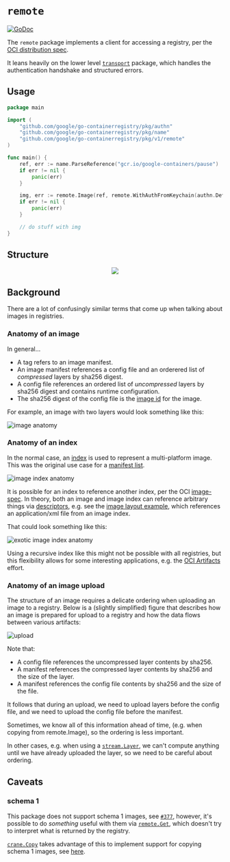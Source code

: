 # `remote`

[![GoDoc](https://godoc.org/github.com/google/go-containerregistry/pkg/v1/remote?status.svg)](https://godoc.org/github.com/google/go-containerregistry/pkg/v1/remote)

The `remote` package implements a client for accessing a registry, per the
[OCI distribution spec](https://github.com/opencontainers/distribution-spec/blob/master/spec.md).

It leans heavily on the lower level [`transport`](/pkg/v1/remote/transport)
package, which handles the authentication handshake and structured errors.

## Usage

```go
package main

import (
	"github.com/google/go-containerregistry/pkg/authn"
	"github.com/google/go-containerregistry/pkg/name"
	"github.com/google/go-containerregistry/pkg/v1/remote"
)

func main() {
	ref, err := name.ParseReference("gcr.io/google-containers/pause")
	if err != nil {
		panic(err)
	}

	img, err := remote.Image(ref, remote.WithAuthFromKeychain(authn.DefaultKeychain))
	if err != nil {
		panic(err)
	}

	// do stuff with img
}
```

## Structure

<p align="center">
  <img src="/images/remote.dot.svg" />
</p>

## Background

There are a lot of confusingly similar terms that come up when talking about
images in registries.

### Anatomy of an image

In general...

- A tag refers to an image manifest.
- An image manifest references a config file and an orderered list of
  _compressed_ layers by sha256 digest.
- A config file references an ordered list of _uncompressed_ layers by sha256
  digest and contains runtime configuration.
- The sha256 digest of the config file is the
  [image id](https://github.com/opencontainers/image-spec/blob/master/config.md#imageid)
  for the image.

For example, an image with two layers would look something like this:

![image anatomy](/images/image-anatomy.dot.svg)

### Anatomy of an index

In the normal case, an
[index](https://github.com/opencontainers/image-spec/blob/master/image-index.md)
is used to represent a multi-platform image. This was the original use case for
a
[manifest list](https://docs.docker.com/registry/spec/manifest-v2-2/#manifest-list).

![image index anatomy](/images/index-anatomy.dot.svg)

It is possible for an index to reference another index, per the OCI
[image-spec](https://github.com/opencontainers/image-spec/blob/master/media-types.md#compatibility-matrix).
In theory, both an image and image index can reference arbitrary things via
[descriptors](https://github.com/opencontainers/image-spec/blob/master/descriptor.md),
e.g. see the
[image layout example](https://github.com/opencontainers/image-spec/blob/master/image-layout.md#index-example),
which references an application/xml file from an image index.

That could look something like this:

![exotic image index anatomy](/images/index-anatomy-exotic.dot.svg)

Using a recursive index like this might not be possible with all registries, but
this flexibility allows for some interesting applications, e.g. the
[OCI Artifacts](https://github.com/opencontainers/artifacts) effort.

### Anatomy of an image upload

The structure of an image requires a delicate ordering when uploading an image
to a registry. Below is a (slightly simplified) figure that describes how an
image is prepared for upload to a registry and how the data flows between
various artifacts:

![upload](/images/upload.dot.svg)

Note that:

- A config file references the uncompressed layer contents by sha256.
- A manifest references the compressed layer contents by sha256 and the size of
  the layer.
- A manifest references the config file contents by sha256 and the size of the
  file.

It follows that during an upload, we need to upload layers before the config
file, and we need to upload the config file before the manifest.

Sometimes, we know all of this information ahead of time, (e.g. when copying
from remote.Image), so the ordering is less important.

In other cases, e.g. when using a
[`stream.Layer`](https://godoc.org/github.com/google/go-containerregistry/pkg/v1/stream#Layer),
we can't compute anything until we have already uploaded the layer, so we need
to be careful about ordering.

## Caveats

### schema 1

This package does not support schema 1 images, see
[`#377`](https://github.com/google/go-containerregistry/issues/377), however,
it's possible to do _something_ useful with them via
[`remote.Get`](https://godoc.org/github.com/google/go-containerregistry/pkg/v1/remote#Get),
which doesn't try to interpret what is returned by the registry.

[`crane.Copy`](https://godoc.org/github.com/google/go-containerregistry/pkg/crane#Copy)
takes advantage of this to implement support for copying schema 1 images, see
[here](https://github.com/google/go-containerregistry/blob/master/pkg/internal/legacy/copy.go).
